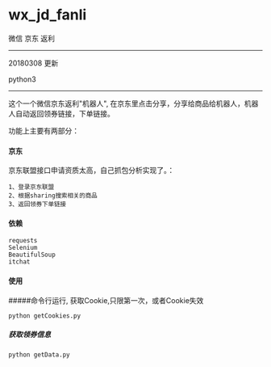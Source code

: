 # wx_jd_fanli
微信 京东 返利

---
20180308 更新

python3

---

这个一个微信京东返利"机器人", 在京东里点击分享，分享给商品给机器人，机器人自动返回领券链接，下单链接。

功能上主要有两部分：
#### 京东
京东联盟接口申请资质太高，自己抓包分析实现了。：
```
1、登录京东联盟
2、根据sharing搜索相关的商品
3、返回领券下单链接
```

#### 依赖
```
requests
Selenium
BeautifulSoup
itchat

```

#### 使用
#####命令行运行, 获取Cookie,只限第一次，或者Cookie失效
```
python getCookies.py

```
##### 获取领券信息
```
python getData.py

```
